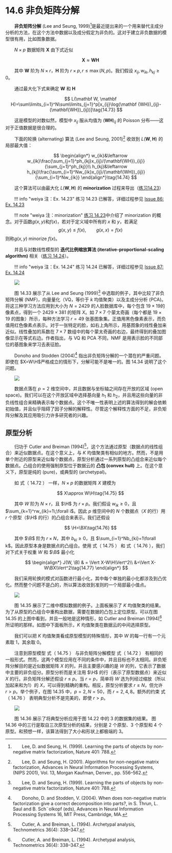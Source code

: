 # 14.6 非负矩阵分解

<style>p{text-indent:2em;2}</style>

**非负矩阵分解** (Lee and Seung, 1999)[^1]是最近提出来的一个用来替代主成分分析的方法，在这个方法中数据以及成分假定为非负的。这对于建立非负数据的模型很有用，比如图象数据。

$N\times p$ 数据矩阵 $\mathbf X$ 由下式近似

$$
\mathbf X \approx \mathbf W\mathbf H\tag{14.72}
$$

其中 $\mathbf W$ 阶为 $N\times r$，$\mathbf H$ 阶为 $r\times p, r\le \max(N,p)$。我们假设 $x_{ij}, w_{ik}, h_{kj}\ge 0$。

通过最大化下式来确定 $\mathbf W$ 和 $\mathbf H$

$$
L(\mathbf W, \mathbf H)=\sum\limits_{i=1}^N\sum\limits_{j=1}^p[x_{ij}\log(\mathbf {WH})_{ij}-(\mathbf{WH})_{ij})]\tag{14.73}
$$

这是模型的对数似然，模型中 $x_{ij}$ 服从均值为 $(\mathbf{WH})_{ij}$ 的 Poisson 分布——这对于正值数据是很合理的。

下面的轮换 (alternating) 算法 (Lee and Seung, 2001)[^2] 收敛到 $L(\mathbf W, \mathbf H)$ 的局部最大值：

<!-- 
$$
\begin{array}{ll}
w_{ik}&\leftarrow w_{ik}\frac{\sum_{j=1}^ph_{kj}x_{ij}/(\mathbf{WH}_{ij})}{\sum_{j=1}^ph_{kj}}\\
h_{kj}&\leftarrow h_{kj}\frac{\sum_{j=1}^pw_{ik}x_{ij}/(\mathbf{WH}_{ij})}{\sum_{j=1}^pw_{ik}}
\end{array}\tag{14.74}
$$
-->


$$
\begin{align*}
w_{ik}&\leftarrow w_{ik}\frac{\sum_{j=1}^ph_{kj}x_{ij}/(\mathbf{WH})_{ij}}{\sum_{j=1}^ph_{kj}}\\
h_{kj}&\leftarrow h_{kj}\frac{\sum_{i=1}^Nw_{ik}x_{ij}/(\mathbf{WH})_{ij}}{\sum_{i=1}^Nw_{ik}}
\end{align*}\tag{14.74}
$$

这个算法可以由最大化 $L(\mathbf W, \mathbf H)$ 的 **minorization** 过程来导出（[练习14.23](https://github.com/szcf-weiya/ESL-CN/issues/86)）

!!! info "weiya 注：Ex. 14.23"
    练习 14.23 已解答，详细过程参见 [Issue 86: Ex. 14.23](https://github.com/szcf-weiya/ESL-CN/issues/86)

!!! note "weiya 注：minorization"
    [练习 14.23](https://github.com/szcf-weiya/ESL-CN/issues/86)中介绍了 minorization 的概念。对于函数$g(x, y)$和$f(x)$，若对于定义域中所有的 $x$ 和 $y$，若满足
    $$
    g(x,y)\le f(x),\qquad g(x,x)=f(x)
    $$
    则称$g(x,y)$ minorize $f(x)$。

并且与对数线性模型的 **迭代比例缩放算法 (iterative-proportional-scaling algorithm)** 相关（[练习 14.24](https://github.com/szcf-weiya/ESL-CN/issues/87)）。

!!! info "weiya 注：Ex. 14.24"
    练习 14.24 已解答，详细过程参见 [Issue 87: Ex. 14.24](https://github.com/szcf-weiya/ESL-CN/issues/87)

![](../img/14/fig14.33.png)

图 14.33 展示了从 Lee and Seung (1999)[^1] 中选取的例子，其中比较了非负矩阵分解 (NMF)，向量量化（VQ，等价于 $k$ 均值聚类）以及主成分分析 (PCA)。将这三种学习方法应用到大小为 $N=2429$ 的人脸数据库中，每个包含 $19\times 19$的像素点，得到一个 $2429\times 381$ 的矩阵 $X$。如 $7\times 7$ 个蒙太奇画（每个都是 $19\times 19$ 的图象）所示，每种方法学习 $r=49$ 张基图象集。正值用黑色像素表示，而负值用红色像素点表示。对于一张特定的脸，如右上角所示，用基图象的线性叠加来近似。线性叠加的系数在 $7\times 7$ 数组中的每个蒙太奇画的右边，最终得到的叠加图像显示在等式右边。作者指出，与 VQ 和 PCA 不同，NMF 是用表示脸的不同部位的基图象来学习去表征脸。

Donoho and Stodden (2004)[^3] 指出非负矩阵分解的一个潜在的严重问题。即使在 $X=W\H$严格成立的情形下，分解可能不是唯一的。图 14.34 说明了这个问题。

![](../img/14/fig14.34.png)

数据点落在 $p=2$ 维空间中，并且数据与坐标轴之间存在开放的区域 (open space)。我们可以在这个开放区域中选择基向量 $h_1$ 和 $h_2$，并且用这些向量的非负线性组合来精确表示每个数据点。这个不唯一性表明上述的算法得到的解会依赖初始值，并且似乎阻碍了因子分解的解释性。尽管这个解释性方面的不足，非负矩阵分解及其应用吸引力许多研究者的兴趣。


## 原型分析

归功于 Cutler and Breiman (1994)[^4]，这个方法通过原型（数据点的线性组合）来近似数据点。在这个意义上，与 $K$ 均值聚类有相似的地方。然而，不是用单个附近的原型来近似每个数据点，原型分析通过一系列原型的凸组合来近似每个数据点。凸组合的使用强制原型位于数据云的 **凸包 (convex hull)** 上。在这个意义下，原型是纯的 (pure)，或典型的 (archetypal)。

如 式（ 14.72 ） 一样，$N\times p$ 的数据矩阵 $X$ 建模为

$$
X\approx W\H\tag{14.75}
$$

其中 $W$ 阶为 $N\times r$，且 $\H$ 为 $r\times p$。我们假设 $w_{ik}\ge 0$，且 $\sum_{k=1}^rw_{ik}=1\;\forall i$。因此 $p$ 维空间中的 $N$ 个数据点（$X$ 的行）用 $r$ 个原型（$\H$ 的行）的凸组合来表示。我们还假设

$$
\H=\BX\tag{14.76}
$$

其中 $\B$ 阶为 $r\times N$，其中 $b_{ki}\ge 0$，且 $\sum_{i=1}^Nb_{ki}=1\forall k$。因此原型本身是数据点的凸组合。使用 式（ 14.75 ） 和 式（ 14.76 ），我们对下式关于权重 $W$ 和 $\B$ 最小化

$$
\begin{align*}
J(W, \B) & = \Vert X-W\H\Vert^2\\
&=\Vert X-W\BX\Vert^2\tag{14.77}
\end{align*}
$$

我们采用轮换的模式对函数进行最小化，其中每个单独的最小化都涉及到凸优化。然而整个问题不是凸的，所以算法收敛到准则的一个局部最小值点。

![](../img/14/fig14.35.png)

图 14.35 展示了二维中模拟数据的例子。上面板展示了 $K$ 均值聚类的结果。为了从原型的凸组合中重构出数据，需要在数据的凸包上定位原型。可以在图 14.35 的上图中看到，并且一般地是这种情形，如 Cutler and Breiman (1994)[^4] 所证明的那样。如图中下面板所示，$K$ 均值聚类在数据云的中间选择原型。

我们可以把 $K$ 均值聚类看成原型模型的特殊情形，其中 $W$ 的每一行有一个元素取 1，其余取 0。

注意到原型模型 式（ 14.75 ） 与非负矩阵分解模型 式（ 14.72 ） 有相同的一般形式。然而，这两个模型应用在不同的条件中，并且目标也不太相同。非负矩阵分解目的是近似数据矩阵 $X$ 的列，并且主要感兴趣的是 $W$ 的列，它表示了数据中主要的非负组分。原型分析而是关注用 $\H$ 的行（表示了原型数据点）来近似 $X$ 的行。非负矩阵分解还假设 $r\le p$。当 $r=p$，简单将 $W$ 选为列经过缩放（所以加起来和为1）的 $X$，可以得到精确的重构。相反，原型分析要求 $r\le N$，但允许 $r>p$。举个例子，在图 14.35 中，$p=2,N=50$，而 $r=2,4,8$。额外的约束 式（ 14.76 ） 表明典型分析不是完美的，即使 $r>p$。

![](../img/14/fig14.36.png)

图 14.36 展示了将典型分析应用于图 14.22 中的 3 的数据集的结果。 图 14.36 中的三行是取自三次原型分析的结果，分别是 2 个原型、3 个原型和 4 个原型。和预想一样，该算法得到了大小和形状上都极端的 3。


[^1]: Lee, D. and Seung, H. (1999). Learning the parts of objects by non-negative matrix factorization, Nature 401: 788.
[^2]: Lee, D. and Seung, H. (2001). Algorithms for non-negative matrix factorization, Advances in Neural Information Processing Systems, (NIPS 2001), Vol. 13, Morgan Kaufman, Denver., pp. 556–562.
[^3]: Donoho, D. and Stodden, V. (2004). When does non-negative matrix factorization give a correct decomposition into parts?, in S. Thrun, L. Saul and B. Sch¨olkopf (eds), Advances in Neural Information Processing Systems 16, MIT Press, Cambridge, MA.
[^4]: Cutler, A. and Breiman, L. (1994). Archetypal analysis, Technometrics 36(4): 338–347.

